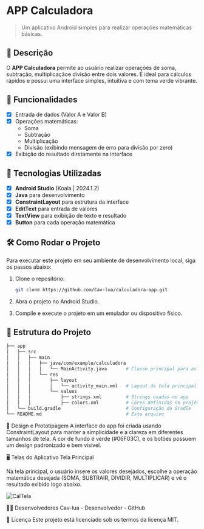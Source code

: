 # **APP Calculadora**

> Um aplicativo Android simples para realizar operações matemáticas básicas.

## 📱 Descrição

O **APP Calculadora** permite ao usuário realizar operações de soma, subtração, multiplicaçãoe divisão entre dois valores.
É ideal para cálculos rápidos e possui uma interface simples, intuitiva e com tema verde vibrante.

## 🔧 Funcionalidades

- [x] Entrada de dados (Valor A e Valor B)
- [x] Operações matemáticas:
  - Soma
  - Subtração
  - Multiplicação
  - Divisão (exibindo mensagem de erro para divisão por zero)
- [x] Exibição do resultado diretamente na interface

## 🚀 Tecnologias Utilizadas

- [x] **Android Studio** (Koala | 2024.1.2)
- [x] **Java** para desenvolvimento
- [x] **ConstraintLayout** para estrutura da interface
- [x] **EditText** para entrada de valores
- [x] **TextView** para exibição de texto e resultado
- [x] **Button** para cada operação matemática

## 🛠️ Como Rodar o Projeto

Para executar este projeto em seu ambiente de desenvolvimento local, siga os passos abaixo:

1. Clone o repositório:

    ```bash
    git clone https://github.com/Cav-lua/calculadora-app.git
    ```

2. Abra o projeto no Android Studio.
3. Compile e execute o projeto em um emulador ou dispositivo físico.

## 📂 Estrutura do Projeto

```bash
├── app
│   ├── src
│   │   ├── main
│   │   │   ├── java/com/example/calculadora
│   │   │   │   └── MainActivity.java       # Classe principal para as operações matemáticas
│   │   │   └── res
│   │   │       ├── layout
│   │   │       │   └── activity_main.xml   # Layout da tela principal
│   │   │       └── values
│   │   │           ├── strings.xml         # Strings usadas no app
│   │   │           ├── colors.xml          # Cores definidas no projeto
│   └── build.gradle                        # Configuração do Gradle
└── README.md                               # Este arquivo
```
🎨 Design e Prototipagem
A interface do app foi criada usando ConstraintLayout para manter a simplicidade e a clareza em diferentes tamanhos de tela. A cor de fundo é verde (#06F03C), e os botões possuem um design padronizado e bem visível.

🖥️ Telas do Aplicativo
Tela Principal

Na tela principal, o usuário insere os valores desejados, escolhe a operação matemática desejada (SOMA, SUBTRAIR, DIVIDIR, MULTIPLICAR) e vê o resultado exibido logo abaixo.


![CalTela](https://github.com/user-attachments/assets/a528d888-7854-4d6c-ad99-0db2f18b39b0)


👨‍💻 Desenvolvedores
Cav-lua - Desenvolvedor - GitHub

📄 Licença
Este projeto está licenciado sob os termos da licença MIT.
